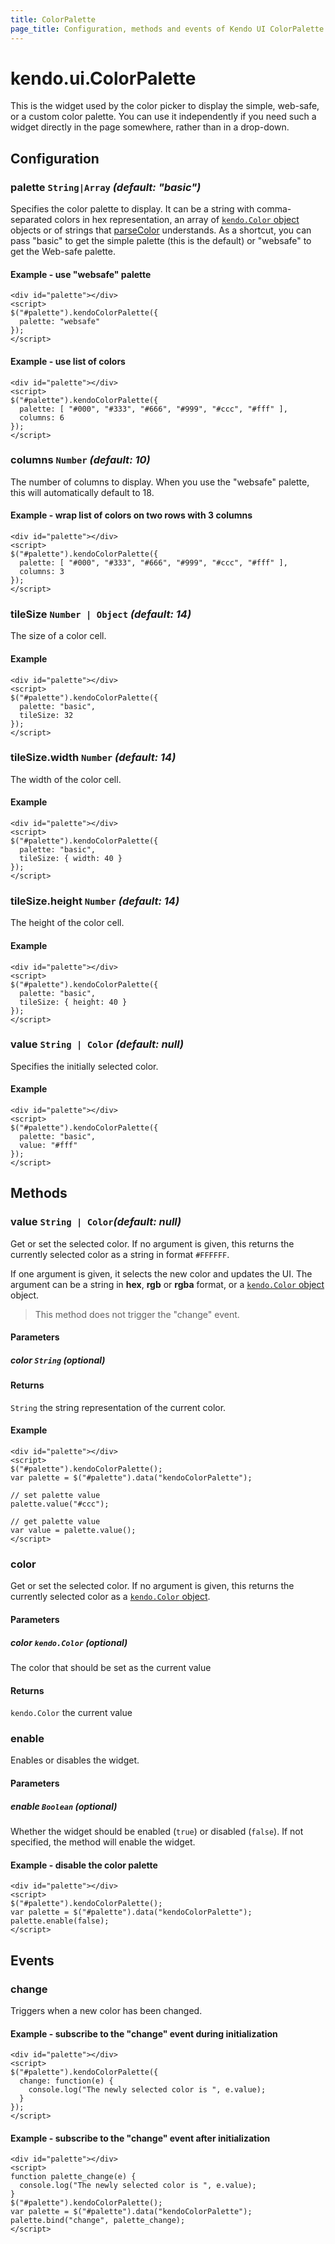 ```yaml
---
title: ColorPalette
page_title: Configuration, methods and events of Kendo UI ColorPalette
---
```


# kendo.ui.ColorPalette

This is the widget used by the color picker to display the simple,
web-safe, or a custom color palette.  You can use it independently if
you need such a widget directly in the page somewhere, rather than in
a drop-down.

## Configuration

### palette `String|Array` *(default: "basic")*

Specifies the color palette to display.
It can be a string with comma-separated colors in hex representation, an array of [`kendo.Color` object](/api/framework/color) objects or of strings that [parseColor](/api/framework/kendo#parseColor) understands.  As a shortcut, you can pass "basic" to get the simple palette (this is the default) or "websafe" to get the Web-safe palette.

#### Example - use "websafe" palette

    <div id="palette"></div>
    <script>
    $("#palette").kendoColorPalette({
      palette: "websafe"
    });
    </script>

#### Example - use list of colors

    <div id="palette"></div>
    <script>
    $("#palette").kendoColorPalette({
      palette: [ "#000", "#333", "#666", "#999", "#ccc", "#fff" ],
      columns: 6
    });
    </script>

### columns `Number` *(default: 10)*

The number of columns to display.  When you use the "websafe" palette, this will automatically default to 18.

#### Example - wrap list of colors on two rows with 3 columns

    <div id="palette"></div>
    <script>
    $("#palette").kendoColorPalette({
      palette: [ "#000", "#333", "#666", "#999", "#ccc", "#fff" ],
      columns: 3
    });
    </script>

### tileSize `Number | Object` *(default: 14)*

The size of a color cell.

#### Example

    <div id="palette"></div>
    <script>
    $("#palette").kendoColorPalette({
      palette: "basic",
      tileSize: 32
    });
    </script>

### tileSize.width `Number` *(default: 14)*

The width of the color cell.

#### Example

    <div id="palette"></div>
    <script>
    $("#palette").kendoColorPalette({
      palette: "basic",
      tileSize: { width: 40 }
    });
    </script>

### tileSize.height `Number` *(default: 14)*

The height of the color cell.

#### Example

    <div id="palette"></div>
    <script>
    $("#palette").kendoColorPalette({
      palette: "basic",
      tileSize: { height: 40 }
    });
    </script>

### value `String | Color` *(default: null)*

Specifies the initially selected color.

#### Example

    <div id="palette"></div>
    <script>
    $("#palette").kendoColorPalette({
      palette: "basic",
      value: "#fff"
    });
    </script>

## Methods

### value `String | Color`*(default: null)*

Get or set the selected color. If no argument is given, this returns the currently selected color as a string in format `#FFFFFF`.

If one argument is given, it selects the new color and updates the UI. The argument can be a string in **hex**, **rgb** or **rgba** format, or a [`kendo.Color` object](/api/framework/color) object.

> This method does not trigger the "change" event.

#### Parameters

##### color `String` *(optional)*

#### Returns

`String` the string representation of the current color.

#### Example

    <div id="palette"></div>
    <script>
    $("#palette").kendoColorPalette();
    var palette = $("#palette").data("kendoColorPalette");

    // set palette value
    palette.value("#ccc");

    // get palette value
    var value = palette.value();
    </script>

### color

Get or set the selected color. If no argument is given, this returns the currently selected color as a [`kendo.Color` object](/api/framework/color).

#### Parameters

##### color `kendo.Color` *(optional)*

The color that should be set as the current value

#### Returns

`kendo.Color` the current value

### enable

Enables or disables the widget.

#### Parameters

##### enable `Boolean` *(optional)*

Whether the widget should be enabled (`true`) or disabled (`false`). If not specified, the method will enable the widget.

#### Example - disable the color palette

    <div id="palette"></div>
    <script>
    $("#palette").kendoColorPalette();
    var palette = $("#palette").data("kendoColorPalette");
    palette.enable(false);
    </script>

## Events

### change

Triggers when a new color has been changed.

#### Example - subscribe to the "change" event during initialization

    <div id="palette"></div>
    <script>
    $("#palette").kendoColorPalette({
      change: function(e) {
        console.log("The newly selected color is ", e.value);
      }
    });
    </script>

#### Example - subscribe to the "change" event after initialization

    <div id="palette"></div>
    <script>
    function palette_change(e) {
      console.log("The newly selected color is ", e.value);
    }
    $("#palette").kendoColorPalette();
    var palette = $("#palette").data("kendoColorPalette");
    palette.bind("change", palette_change);
    </script>

[Color]: ../framework/kendo#Color
